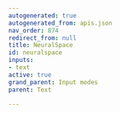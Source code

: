 ```yaml
---
autogenerated: true
autogenerated_from: apis.json
nav_order: 874
redirect_from: null
title: NeuralSpace
id: neuralspace
inputs:
- text
active: true
grand_parent: Input modes
parent: Text

---
```


